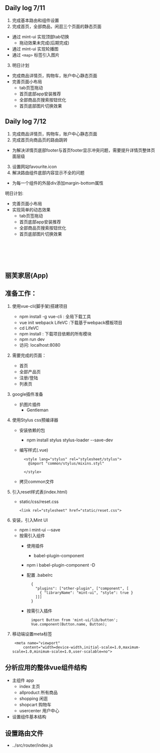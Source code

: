 ## Daily log 7/11
1. 完成基本路由和组件设置
2. 完成首页，全部商品，闲逛三个页面的静态页面
  * 通过 mint-ui 实现顶部tab切换
    * 拖动效果未完成(后期完成)
  * 通过 mint-ui 实现轮播图
  * 通过 `<map>` 标签引入图片
3. 明日计划
  * 完成商品详情页，购物车，账户中心静态页面
  * 完善页面小布局
    * tab页签拖动
    * 首页底部app安装推荐
    * 全部商品页搜索按钮优化
    * 首页底部图片切换效果
    
## Daily log 7/12
1. 完成商品详情页，购物车，账户中心静态页面
2. 完成首页向商品页的路由跳转
  * 为解决详情页底部footer与首页footer显示冲突问题，需要提升详情页整体页面层级
3. 设置网站favourite.icon
4. 解决路由组件底部内容显示不全的问题
  * 为每一个组件的外层div添加margin-bottom属性
  
明日计划:
  * 完善页面小布局
  * 实现简单的动态效果
    * tab页签拖动
    * 首页底部app安装推荐
    * 全部商品页搜索按钮优化
    * 首页底部图片切换效果

</br></br></br></br>
  


## 丽芙家居(App)
## 准备工作：
1. 使用vue-cli(脚手架)搭建项目
    *	npm install -g vue-cli : 全局下载工具
    * vue init webpack LifeVC :下载基于webpack模板项目
    * cd LifeVC
    * npm install : 下载项目依赖的所有模块
    * npm run dev
    * 访问: localhost:8080
2. 需要完成的页面：
    * 首页
    * 全部产品页
    * 注册/登陆
    * 列表页
3. google插件准备
    * 扒图片插件
      * Gentleman
4. 使用Stylus css预编译器
    * 安装依赖的包
      * npm install stylus stylus-loader --save-dev
    * 编写样式(.vue)
          
            <style lang="stylus" rel="stylesheet/stylus">
              @import "common/stylus/mixins.styl"
            
            </style>
    * 拷贝common文件
  
5. 引入reset样式表(index.html)
    * static/css/reset.css
        
          <link rel="stylesheet" href="static/reset.css">
6. 安装，引入Mint UI
    * npm i mint-ui --save
    * 按需引入组件
      * 使用插件
        * babel-plugin-component
      * npm i babel-plugin-component -D
      * 配置 .babelrc 
            
              {
                "plugins": ["other-plugin", ["component", [
                  { "libraryName": "mint-ui", "style": true }
                ]]]
              }
      * 按需引入插件
          
              import Button from 'mint-ui/lib/button'; 
              Vue.component(Button.name, Button);
7. 移动端设置meta标签
    
        <meta name="viewport"
            content="width=device-width,initial-scale=1.0,maximum-scale=1.0,minimum-scale=1.0,user-scalable=no">
      
## 分析应用的整体vue组件结构
  * 主组件 app  
      * index 主页
      * allproduct 所有商品
      * shopping 闲逛
      * shopcart 购物车
      * usercenter 用户中心
  * 设置组件基本结构
## 设置路由文件  
  * ../src/router/index.js
  
  


      

  



